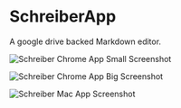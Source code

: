 # SchreiberApp

A google drive backed Markdown editor.

![Schreiber Chrome App Small Screenshot](https://raw.github.com/k9ordon/schreiber/master/screenshot1.png)

![Schreiber Chrome App Big Screenshot](https://raw.github.com/k9ordon/schreiber/master/screenshot2.png)

![Schreiber Mac App Screenshot](https://raw.github.com/k9ordon/schreiber/master/screenshot3.png)
